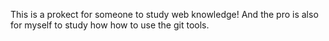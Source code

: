 This is a prokect for someone to study web knowledge!
And the pro is also for myself to study how how to use the git tools.